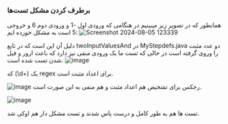 ### برطرف کردن مشکل تست‌ها 
همانطور که در تصویر زیر میبینیم در هنگامی که ورودی اول -1 و ورودی دوم 6 و خروجی 5 است به مشکل خورده ایم:
![Screenshot 2024-08-05 123339](https://github.com/user-attachments/assets/dd9dac2c-6dfe-40be-b836-fdf958a2baa7)

دلیل آن این است که در تابع twoInputValuesAnd در  MyStepdefs.java دو عدد مثبت را وروی گرفته است در حالی که تست ما یک ورودی منفی نیز دارد که باعث ارور و فیل شدن تست شده است.
![image](https://github.com/user-attachments/assets/9d1a8109-fa56-48aa-88e8-dff090e86197)


که (\\d+) یک regex برای اعداد مثبت است.

![image](https://github.com/user-attachments/assets/8a3efb76-734a-40ef-bd93-f422a1a975f7)
رجکس برای تشخیص هم اعداد مثبت و هم منفی به این صورت است.

![image](https://github.com/user-attachments/assets/e6a0058c-f9b4-4f82-b8c0-fb7d00e66c98)

تست ها هم به طور کامل و درست پاس شدند و تست مشکل دار هم اوکی شد.

